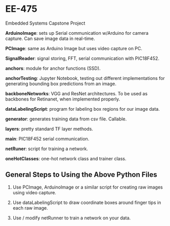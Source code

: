 # EE-475
Embedded Systems Capstone Project

**ArduinoImage**: sets up Serial communication w/Arduino for camera capture. Can save image data in real-time.

**PCImage**: same as Arduino Image but uses video capture on PC.

**SignalReader**: signal storing, FFT, serial communication with PIC18F452.

**anchors**: module for anchor functions (SSD).

**anchorTesting**: Jupyter Notebook, testing out different implementations for generating bounding box predictions from an image.

**backboneNetworks**: VGG and ResNet architectures. To be used as backbones for Retinanet, when implemented properly.

**dataLabelingScript**: program for labeling box regions for our image data.

**generator**: generates training data from csv file. Callable.

**layers**: pretty standard TF layer methods.

**main**: PIC18F452 serial communication.

**netRuner**: script for training a network.

**oneHotClasses**: one-hot network class and trainer class.

## General Steps to Using the Above Python Files ##

1) Use PCImage, ArduinoImage or a similar script for creating raw images using video capture.

2) Use dataLabelingScript to draw coordinate boxes around finger tips in each raw image.

3) Use / modify netRunner to train a network on your data.

